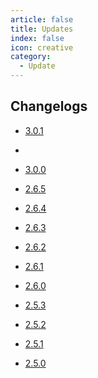 ```yaml
---
article: false
title: Updates
index: false
icon: creative
category:
  - Update
---
```


## Changelogs

- [3.0.1](3-0-1.md)  <Badge type="primary" text="UPCOMING" vertical="top" />
- 
- [3.0.0](3-0-0.md)  <Badge type="danger" text="NEW" vertical="top" />

- [2.6.5](2-6-5.md)  

- [2.6.4](2-6-4.md) 

- [2.6.3](2-6-3.md) 

- [2.6.2](2-6-2.md) 

<!-- more -->

- [2.6.1](2-6-1.md)

- [2.6.0](2-6-0.md) 

- [2.5.3](2-5-3.md)

- [2.5.2](2-5-2.md)

- [2.5.1](2-5-1.md) 

- [2.5.0](2-5-0.md)

